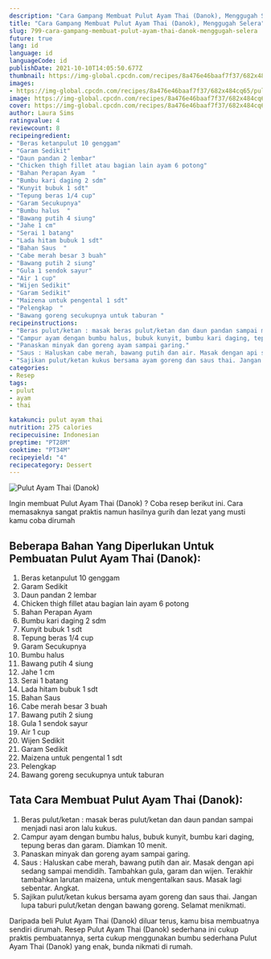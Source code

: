 ```yaml
---
description: "Cara Gampang Membuat Pulut Ayam Thai (Danok), Menggugah Selera"
title: "Cara Gampang Membuat Pulut Ayam Thai (Danok), Menggugah Selera"
slug: 799-cara-gampang-membuat-pulut-ayam-thai-danok-menggugah-selera
future: true
lang: id
language: id
languageCode: id
publishDate: 2021-10-10T14:05:50.677Z 
thumbnail: https://img-global.cpcdn.com/recipes/8a476e46baaf7f37/682x484cq65/pulut-ayam-thai-danok-foto-resep-utama.png
images:
- https://img-global.cpcdn.com/recipes/8a476e46baaf7f37/682x484cq65/pulut-ayam-thai-danok-foto-resep-utama.png
image: https://img-global.cpcdn.com/recipes/8a476e46baaf7f37/682x484cq65/pulut-ayam-thai-danok-foto-resep-utama.png
cover: https://img-global.cpcdn.com/recipes/8a476e46baaf7f37/682x484cq65/pulut-ayam-thai-danok-foto-resep-utama.png
author: Laura Sims
ratingvalue: 4
reviewcount: 8
recipeingredient:
- "Beras ketanpulut 10 genggam"
- "Garam Sedikit"
- "Daun pandan 2 lembar"
- "Chicken thigh fillet atau bagian lain ayam 6 potong"
- "Bahan Perapan Ayam  "
- "Bumbu kari daging 2 sdm"
- "Kunyit bubuk 1 sdt"
- "Tepung beras 1/4 cup"
- "Garam Secukupnya"
- "Bumbu halus  "
- "Bawang putih 4 siung"
- "Jahe 1 cm"
- "Serai 1 batang"
- "Lada hitam bubuk 1 sdt"
- "Bahan Saus  "
- "Cabe merah besar 3 buah"
- "Bawang putih 2 siung"
- "Gula 1 sendok sayur"
- "Air 1 cup"
- "Wijen Sedikit"
- "Garam Sedikit"
- "Maizena untuk pengental 1 sdt"
- "Pelengkap  "
- "Bawang goreng secukupnya untuk taburan "
recipeinstructions:
- "Beras pulut/ketan : masak beras pulut/ketan dan daun pandan sampai menjadi nasi aron lalu kukus."
- "Campur ayam dengan bumbu halus, bubuk kunyit, bumbu kari daging, tepung beras dan garam. Diamkan 10 menit."
- "Panaskan minyak dan goreng ayam sampai garing."
- "Saus : Haluskan cabe merah, bawang putih dan air. Masak dengan api sedang sampai mendidih. Tambahkan gula, garam dan wijen. Terakhir tambahkan larutan maizena, untuk mengentalkan saus. Masak lagi sebentar. Angkat."
- "Sajikan pulut/ketan kukus bersama ayam goreng dan saus thai. Jangan lupa taburi pulut/ketan dengan bawang goreng. Selamat menikmati."
categories:
- Resep
tags:
- pulut
- ayam
- thai

katakunci: pulut ayam thai 
nutrition: 275 calories
recipecuisine: Indonesian
preptime: "PT28M"
cooktime: "PT34M"
recipeyield: "4"
recipecategory: Dessert
---
```



![Pulut Ayam Thai (Danok)](https://img-global.cpcdn.com/recipes/8a476e46baaf7f37/682x484cq65/pulut-ayam-thai-danok-foto-resep-utama.png)

Ingin membuat Pulut Ayam Thai (Danok) ? Coba resep berikut ini. Cara memasaknya sangat praktis namun hasilnya gurih dan lezat yang musti kamu coba dirumah

<!--inarticleads1-->

## Beberapa Bahan Yang Diperlukan Untuk Pembuatan Pulut Ayam Thai (Danok):

1. Beras ketanpulut 10 genggam
1. Garam Sedikit
1. Daun pandan 2 lembar
1. Chicken thigh fillet atau bagian lain ayam 6 potong
1. Bahan Perapan Ayam  
1. Bumbu kari daging 2 sdm
1. Kunyit bubuk 1 sdt
1. Tepung beras 1/4 cup
1. Garam Secukupnya
1. Bumbu halus  
1. Bawang putih 4 siung
1. Jahe 1 cm
1. Serai 1 batang
1. Lada hitam bubuk 1 sdt
1. Bahan Saus  
1. Cabe merah besar 3 buah
1. Bawang putih 2 siung
1. Gula 1 sendok sayur
1. Air 1 cup
1. Wijen Sedikit
1. Garam Sedikit
1. Maizena untuk pengental 1 sdt
1. Pelengkap  
1. Bawang goreng secukupnya untuk taburan 



<!--inarticleads2-->

## Tata Cara Membuat Pulut Ayam Thai (Danok):

1. Beras pulut/ketan : masak beras pulut/ketan dan daun pandan sampai menjadi nasi aron lalu kukus.
1. Campur ayam dengan bumbu halus, bubuk kunyit, bumbu kari daging, tepung beras dan garam. Diamkan 10 menit.
1. Panaskan minyak dan goreng ayam sampai garing.
1. Saus : Haluskan cabe merah, bawang putih dan air. Masak dengan api sedang sampai mendidih. Tambahkan gula, garam dan wijen. Terakhir tambahkan larutan maizena, untuk mengentalkan saus. Masak lagi sebentar. Angkat.
1. Sajikan pulut/ketan kukus bersama ayam goreng dan saus thai. Jangan lupa taburi pulut/ketan dengan bawang goreng. Selamat menikmati.




Daripada   beli  Pulut Ayam Thai (Danok)  diluar terus, kamu  bisa membuatnya sendiri dirumah. Resep  Pulut Ayam Thai (Danok)  sederhana ini cukup praktis pembuatannya, serta cukup menggunakan bumbu sederhana  Pulut Ayam Thai (Danok)  yang enak, bunda nikmati di rumah.
